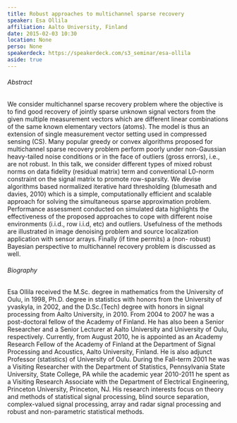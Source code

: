 ```yaml
---
title: Robust approaches to multichannel sparse recovery
speaker: Esa Ollila
affiliation: Aalto University, Finland
date: 2015-02-03 10:30
location: None
perso: None
speakerdeck: https://speakerdeck.com/s3_seminar/esa-ollila
aside: true
---
```


###### Abstract
We consider multichannel sparse recovery problem where the objective
is to find good recovery of jointly sparse unknown signal vectors from
the given multiple measurement vectors which are different linear
combinations of the same known elementary vectors (atoms). The model
is thus an extension of single measurement vector setting used in
compressed sensing (CS). Many popular greedy or convex algorithms
proposed for multichannel sparse recovery problem perform poorly under
non-Gaussian heavy-tailed noise conditions or in the face of outliers
(gross errors), i.e., are not robust. In this talk, we consider
different types of mixed robust norms on data fidelity (residual
matrix) term and conventional L0-norm constraint on the signal matrix
to promote row-sparsity. We devise algorithms based normalized
iterative hard thresholding (blumesath and davies, 2010) which is a
simple, computationally efficient and scalable approach for solving
the simultaneous sparse approximation problem. Performance assessment
conducted on simulated data highlights the effectiveness of the
proposed approaches to cope with different noise environments (i.i.d.,
row i.i.d, etc) and outliers. Usefulness of the methods are
illustrated in image denoising problem and source localization
application with sensor arrays. Finally (if time permits) a (non-
robust) Bayesian perspective to multichannel recovery problem is
discussed as well.

###### Biography
Esa Ollila received the M.Sc. degree in mathematics from the
University of Oulu, in 1998, Ph.D. degree in statistics with honors
from the University of yvaskyla, in 2002, and the D.Sc.(Tech) degree
with honors in signal processing from Aalto University, in 2010. From
2004 to 2007 he was a post-doctoral fellow of the Academy of Finland.
He has also been a Senior Researcher and a Senior Lecturer at Aalto
University and University of Oulu, respectively. Currently, from
August 2010, he is appointed as an Academy Research Fellow of the
Academy of Finland at the Department of Signal Processing and
Acoustics, Aalto University, Finland. He is also adjunct Professor
(statistics) of University of Oulu. During the Fall-term 2001 he was a
Visiting Researcher with the Department of Statistics, Pennsylvania
State University, State College, PA while the academic year 2010-2011
he spent as a Visiting Research Associate with the Department of
Electrical Engineering, Princeton University, Princeton, NJ. His
research interests focus on theory and methods of statistical signal
processing, blind source separation, complex-valued signal processing,
array and radar signal processing and robust and non-parametric
statistical methods.
